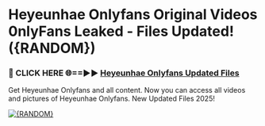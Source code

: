 # Heyeunhae Onlyfans Original Videos 0nlyFans Leaked - Files Updated! ({RANDOM})

<h3>🔴 CLICK HERE 🌐==►► <a href="https://betterlinks.top/A2PfLJ" rel="nofollow">Heyeunhae Onlyfans Updated Files</a></h3>

Get Heyeunhae Onlyfans and all content. Now you can access all videos and pictures of Heyeunhae Onlyfans. New Updated Files 2025!

[![{RANDOM}](https://i.imgur.com/ppqm5kG.gif)](https://betterlinks.top/A2PfLJ)